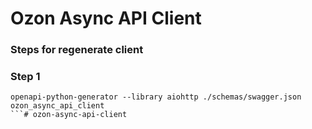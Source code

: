 # Ozon Async API Client

### Steps for regenerate client

### Step 1
```shell
openapi-python-generator --library aiohttp ./schemas/swagger.json ozon_async_api_client
```# ozon-async-api-client
